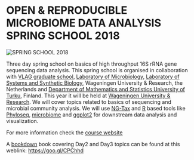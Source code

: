 # OPEN & REPRODUCIBLE MICROBIOME DATA ANALYSIS SPRING SCHOOL 2018  

![SPRING SCHOOL 2018](https://github.com/mibwurrepo/Microbial-bioinformatics-introductory-course-Material-2018/blob/master/images/logos.png)

Three day spring school on basics of high throughput 16S rRNA gene sequencing data analysis. This spring school is organised in collaboration with [VLAG graduate school](https://www.vlaggraduateschool.nl/en.htm), [Laboratory of Microbiology](https://www.wur.nl/en/Expertise-Services/Chair-groups/Agrotechnology-and-Food-Sciences/Laboratory-of-Microbiology.htm), [Laboratory of Systems and Synthetic Biology](http://systemsbiology.nl), Wageningen University & Research, the Netherlands and [Department of Mathematics and Statistics University of Turku](https://www.utu.fi/en/units/sci/units/math/Pages/home.aspx), Finland. This year it will be held at [Wageningen University & Research](https://www.wur.nl/en.htm). We will cover topics related to basics of sequencing and microbial community analysis. We will use [NG-Tax]( https://f1000research.com/articles/5-1791/v1) and [R](https://www.r-project.org/) based tools like [Phyloseq](http://journals.plos.org/plosone/article?id=10.1371/journal.pone.0061217), [microbiome](http://microbiome.github.io/microbiome/) and [ggplot2](http://ggplot2.org/) for downstream data analysis and visualization.   

For more information check the [course website](https://mibwurrepo.github.io/OPEN-REPRODUCIBLE-MICROBIOME-DATA-ANALYSIS-2018/)  

A [bookdown](https://bookdown.org/) book covering Day2 and Day3 topics can be found at this weblink: https://goo.gl/CPChhd
